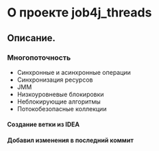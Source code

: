 # О проекте job4j_threads

## Описание.

### Многопоточность
* Синхронные и асинхронные операции
* Синхронизация ресурсов
* JMM
* Низкоуровневые блокировки
* Неблокирующие алгоритмы
* Потокобезопасные коллекции

#### Создание ветки из IDEA
#### Добавил изменения в последний коммит